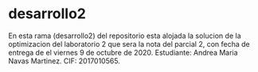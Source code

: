 # desarrollo2
En esta rama (desarrollo2) del repositorio esta alojada la solucion de la optimizacion del laboratorio 2 que sera la nota del parcial 2, con fecha de entrega de el viernes 9 de 
octubre de 2020. 
Estudiante: Andrea Maria Navas Martinez. 
CIF: 2017010565. 

